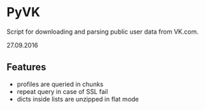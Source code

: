 # PyVK

Script for downloading and parsing public user data from VK.com.

27.09.2016
## Features

- profiles are queried in chunks
- repeat query in case of SSL fail
- dicts inside lists are unzipped in flat mode
